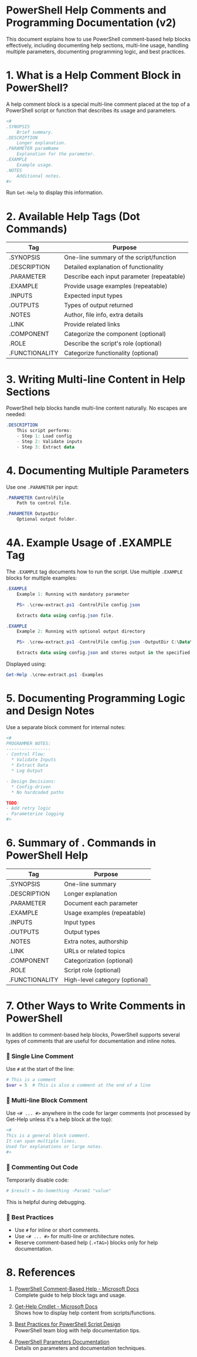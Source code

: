 <!-- ********************* -->
# PowerShell Help Comments and Programming Documentation (v2)
<!-- ********************* -->

This document explains how to use PowerShell comment-based help blocks effectively, including documenting help sections, multi-line usage, handling multiple parameters, documenting programming logic, and best practices.

<!-- ********************* -->
# 1. What is a Help Comment Block in PowerShell?
<!-- ********************* -->

A help comment block is a special multi-line comment placed at the top of a PowerShell script or function that describes its usage and parameters.

```powershell
<#
.SYNOPSIS
    Brief summary.
.DESCRIPTION
    Longer explanation.
.PARAMETER paramName
    Explanation for the parameter.
.EXAMPLE
    Example usage.
.NOTES
    Additional notes.
#>
```

Run `Get-Help` to display this information.

<!-- ********************* -->
# 2. Available Help Tags (Dot Commands)
<!-- ********************* -->

| Tag             | Purpose                                              |
|-----------------|------------------------------------------------------|
| .SYNOPSIS        | One-line summary of the script/function              |
| .DESCRIPTION     | Detailed explanation of functionality                |
| .PARAMETER       | Describe each input parameter (repeatable)           |
| .EXAMPLE         | Provide usage examples (repeatable)                  |
| .INPUTS          | Expected input types                                 |
| .OUTPUTS         | Types of output returned                             |
| .NOTES           | Author, file info, extra details                     |
| .LINK            | Provide related links                                |
| .COMPONENT       | Categorize the component (optional)                  |
| .ROLE            | Describe the script's role (optional)                |
| .FUNCTIONALITY   | Categorize functionality (optional)                  |

<!-- ********************* -->
# 3. Writing Multi-line Content in Help Sections
<!-- ********************* -->

PowerShell help blocks handle multi-line content naturally. No escapes are needed:

```powershell
.DESCRIPTION
    This script performs:
    - Step 1: Load config
    - Step 2: Validate inputs
    - Step 3: Extract data
```

<!-- ********************* -->
# 4. Documenting Multiple Parameters
<!-- ********************* -->

Use one `.PARAMETER` per input:

```powershell
.PARAMETER ControlFile
    Path to control file.

.PARAMETER OutputDir
    Optional output folder.
```

<!-- ********************* -->
# 4A. Example Usage of .EXAMPLE Tag
<!-- ********************* -->

The `.EXAMPLE` tag documents how to run the script. Use multiple `.EXAMPLE` blocks for multiple examples:

```powershell
.EXAMPLE
    Example 1: Running with mandatory parameter

    PS> .\crew-extract.ps1 -ControlFile config.json

    Extracts data using config.json file.

.EXAMPLE
    Example 2: Running with optional output directory

    PS> .\crew-extract.ps1 -ControlFile config.json -OutputDir C:\Data\Extracts

    Extracts data using config.json and stores output in the specified directory.
```

Displayed using:
```powershell
Get-Help .\crew-extract.ps1 -Examples
```

<!-- ********************* -->
# 5. Documenting Programming Logic and Design Notes
<!-- ********************* -->

Use a separate block comment for internal notes:

```powershell
<#
PROGRAMMER NOTES:
-----------------
- Control Flow:
  * Validate Inputs
  * Extract Data
  * Log Output

- Design Decisions:
  * Config-driven
  * No hardcoded paths

TODO:
- Add retry logic
- Parameterize logging
#>
```

<!-- ********************* -->
# 6. Summary of . Commands in PowerShell Help
<!-- ********************* -->

| Tag | Purpose |
|-----|---------|
| .SYNOPSIS | One-line summary |
| .DESCRIPTION | Longer explanation |
| .PARAMETER | Document each parameter |
| .EXAMPLE | Usage examples (repeatable) |
| .INPUTS | Input types |
| .OUTPUTS | Output types |
| .NOTES | Extra notes, authorship |
| .LINK | URLs or related topics |
| .COMPONENT | Categorization (optional) |
| .ROLE | Script role (optional) |
| .FUNCTIONALITY | High-level category (optional) |

<!-- ********************* -->
# 7. Other Ways to Write Comments in PowerShell
<!-- ********************* -->

In addition to comment-based help blocks, PowerShell supports several types of comments that are useful for documentation and inline notes.

### 🔹 Single Line Comment
Use `#` at the start of the line:

```powershell
# This is a comment
$var = 5  # This is also a comment at the end of a line
```

### 🔹 Multi-line Block Comment
Use `<# ... #>` anywhere in the code for larger comments (not processed by Get-Help unless it's a help block at the top):

```powershell
<#
This is a general block comment.
It can span multiple lines.
Used for explanations or large notes.
#>
```

### 🔹 Commenting Out Code
Temporarily disable code:

```powershell
# $result = Do-Something -Param1 "value"
```

This is helpful during debugging.

### 🔹 Best Practices
- Use `#` for inline or short comments.
- Use `<# ... #>` for multi-line or architecture notes.
- Reserve comment-based help (`.<TAG>`) blocks only for help documentation.

<!-- ********************* -->
# 8. References
<!-- ********************* -->

1. [PowerShell Comment-Based Help - Microsoft Docs](https://learn.microsoft.com/en-us/powershell/scripting/developer/help/comment-based-help)  
   Complete guide to help block tags and usage.

2. [Get-Help Cmdlet - Microsoft Docs](https://learn.microsoft.com/en-us/powershell/module/microsoft.powershell.core/get-help)  
   Shows how to display help content from scripts/functions.

3. [Best Practices for PowerShell Script Design](https://devblogs.microsoft.com/scripting/creating-effective-help-for-your-powershell-scripts-and-functions/)  
   PowerShell team blog with help documentation tips.

4. [PowerShell Parameters Documentation](https://learn.microsoft.com/en-us/powershell/scripting/learn/deep-dives/everything-about-parameters)  
   Details on parameters and documentation techniques.

